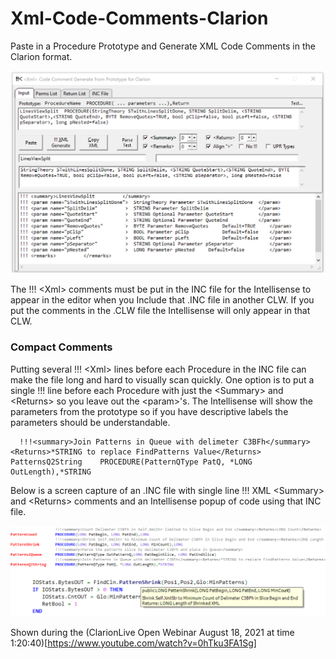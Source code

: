 # Xml-Code-Comments-Clarion

Paste in a Procedure Prototype and Generate XML Code Comments in the Clarion format.

![capture](readme.png)

The !!! \<Xml> comments must be put in the INC file for the Intellisense to appear in
 the editor when you Include that .INC file in another CLW. 
 If you put the <Xml> comments in the .CLW file the Intellisense will only appear in that CLW.
 
### Compact Comments

Putting several !!! \<Xml> lines before each Procedure in the INC file can make
 the file long and hard to visually scan quickly.
 One option is to put a single !!! line before each Procedure with just
 the \<Summary> and \<Returns> so you leave out the \<param>'s.
 The Intellisense will show the parameters from the prototype so if you have descriptive labels
 the parameters should be understandable.

```Clarion
  !!!<summary>Join Patterns in Queue with delimeter C3BFh</summary><Returns>*STRING to replace FindPatterns Value</Returns>
PatternsQ2String    PROCEDURE(PatternQType PatQ, *LONG OutLength),*STRING
```

Below is a screen capture of an .INC file with single line !!! XML \<Summary> and \<Returns> comments
 and an Intellisense popup of code using that INC file.

![capture](readme2.png)

Shown during the (ClarionLive Open Webinar August 18, 2021 at time 1:20:40)[https://www.youtube.com/watch?v=0hTku3FA1Sg]
